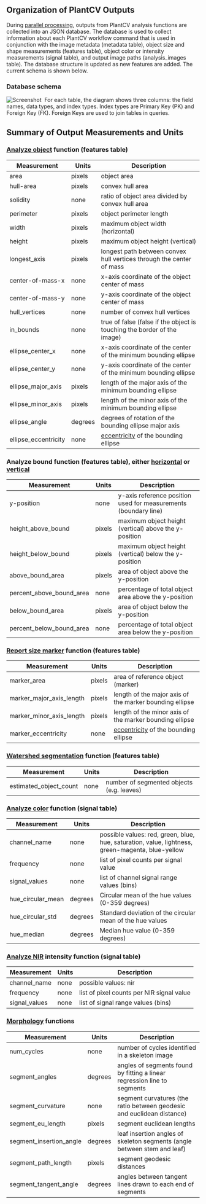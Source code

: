 ## Organization of PlantCV Outputs

During [parallel processing](pipeline_parallel.md), outputs from PlantCV analysis functions are collected into an 
JSON database. The database is used to collect information about each PlantCV workflow command that is used in
conjunction with the image metadata (metadata table), object size and shape measurements 
(features table), object color or intensity measurements (signal table), and output image paths (analysis_images table).
The database structure is updated as new features are added. The current schema is shown below.

### Database schema
![Screenshot](img/documentation_images/database/sql_schema.png) 
For each table, the diagram shows three columns: the field names, data types, and index types. Index types are
Primary Key (PK) and Foreign Key (FK). Foreign Keys are used to join tables in queries.

## Summary of Output Measurements and Units

### [Analyze object](analyze_shape.md) function (features table)

| Measurement          | Units   | Description                                                                                               | 
| -------------------- | ------- |---------------------------------------------------------------------------------------------------------- | 
| area                 | pixels  | object area                                                                                               | 
| hull-area            | pixels  | convex hull area                                                                                          | 
| solidity             | none    | ratio of object area divided by convex hull area                                                          |
| perimeter            | pixels  | object perimeter length                                                                                   |
| width                | pixels  | maximum object width (horizontal)                                                                         |
| height               | pixels  | maximum object height (vertical)                                                                          |
| longest_axis         | pixels  | longest path between convex hull vertices through the center of mass                                      |
| center-of-mass-x     | none    | x-axis coordinate of the object center of mass                                                            |
| center-of-mass-y     | none    | y-axis coordinate of the object center of mass                                                            |
| hull_vertices        | none    | number of convex hull vertices                                                                             |
| in_bounds            | none    | true of false (false if the object is touching the border of the image)                                   |
| ellipse_center_x     | none    | x-axis coordinate of the center of the minimum bounding ellipse                                           |
| ellipse_center_y     | none    | y-axis coordinate of the center of the minimum bounding ellipse                                           |
| ellipse_major_axis   | pixels  | length of the major axis of the minimum bounding ellipse                                                  |
| ellipse_minor_axis   | pixels  | length of the minor axis of the minimum bounding ellipse                                                  | 
| ellipse_angle        | degrees | degrees of rotation of the bounding ellipse major axis                                                    |
| ellipse_eccentricity | none    | [eccentricity](https://en.wikipedia.org/wiki/Eccentricity_(mathematics)#Ellipses) of the bounding ellipse |

### Analyze bound function (features table), either [horizontal](analyze_bound_horizontal.md) or [vertical](analyze_bound_vertical.md)

| Measurement              | Units   | Description                                                          | 
| ------------------------ | ------- |--------------------------------------------------------------------- | 
| y-position               | none    | y-axis reference position used for measurements (boundary line)      | 
| height_above_bound       | pixels  | maximum object height (vertical) above the y-position                | 
| height_below_bound       | pixels  | maximum object height (vertical) below the y-position                |
| above_bound_area         | pixels  | area of object above the y-position                                  |
| percent_above_bound_area | none    | percentage of total object area above the y-position                 |
| below_bound_area         | pixels  | area of object below the y-position                                  |
| percent_below_bound_area | none    | percentage of total object area below the y-position                 |

### [Report size marker](report_size_marker.md) function (features table)

| Measurement              | Units   | Description                                                                                               | 
| ------------------------ | ------- |---------------------------------------------------------------------------------------------------------- | 
| marker_area              | pixels  | area of reference object (marker)                                                                         | 
| marker_major_axis_length | pixels  | length of the major axis of the marker bounding ellipse                                                   | 
| marker_minor_axis_length | pixels  | length of the minor axis of the marker bounding ellipse                                                   |
| marker_eccentricity      | none    | [eccentricity](https://en.wikipedia.org/wiki/Eccentricity_(mathematics)#Ellipses) of the bounding ellipse |

### [Watershed segmentation](watershed.md) function (features table)

| Measurement            | Units   | Description                                                          | 
| ---------------------- | ------- |--------------------------------------------------------------------- | 
| estimated_object_count | none    | number of segmented objects (e.g. leaves)                            | 
 
### [Analyze color](analyze_color.md) function (signal table)

| Measurement            | Units   | Description                                                                                      | 
| ---------------------- | ------- |------------------------------------------------------------------------------------------------- | 
| channel_name           | none    | possible values: red, green, blue, hue, saturation, value, lightness, green-magenta, blue-yellow |
| frequency              | none    | list of pixel counts per signal value                                                            |
| signal_values          | none    | list of channel signal range values (bins)                                                       |
| hue_circular_mean      | degrees | Circular mean of the hue values (0-359 degrees)                                                  |
| hue_circular_std       | degrees | Standard deviation of the circular mean of the hue values                                        |
| hue_median             | degrees | Median hue value (0-359 degrees)                                                                 |

### [Analyze NIR](analyze_NIR_intensity.md) intensity function (signal table)

| Measurement            | Units   | Description                                  | 
| ---------------------- | ------- |--------------------------------------------- | 
| channel_name           | none    | possible values: nir                         |
| frequency              | none    | list of pixel counts per NIR signal value    |
| signal_values          | none    | list of signal range values (bins)           |


### [Morphology](morphology_tutorial.md) functions

| Measurement              | Units   | Description                                                              | 
| ------------------------ | ------- |------------------------------------------------------------------------- | 
| num_cycles               | none    | number of cycles identified in a skeleton image                          | 
| segment_angles           | degrees | angles of segments found by fitting a linear regression line to segments | 
| segment_curvature        | none    | segment curvatures (the ratio between geodesic and euclidean distance)   |
| segment_eu_length        | pixels  | segment euclidean lengths                                                |
| segment_insertion_angle  | degrees | leaf insertion angles of skeleton segments (angle between stem and leaf) |
| segment_path_length      | pixels  | segment geodesic distances                                               |
| segment_tangent_angle    | degrees | angles between tangent lines drawn to each end of segments               |
